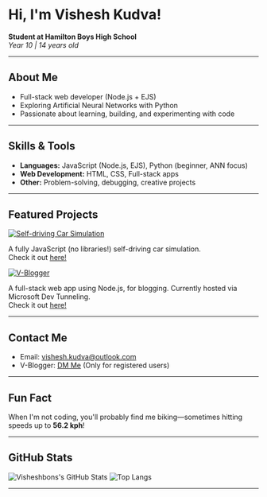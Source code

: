 # Hi, I'm Vishesh Kudva!

**Student at Hamilton Boys High School**  
_Year 10 | 14 years old_

---

## About Me

- Full-stack web developer (Node.js + EJS)
- Exploring Artificial Neural Networks with Python
- Passionate about learning, building, and experimenting with code

---

## Skills & Tools

- **Languages:** JavaScript (Node.js, EJS), Python (beginner, ANN focus)
- **Web Development:** HTML, CSS, Full-stack apps
- **Other:** Problem-solving, debugging, creative projects

---

## Featured Projects

[![Self-driving Car Simulation](https://img.shields.io/badge/-Self--Driving%20Car%20Simulation-blue?style=flat-square&logo=github)](https://github.com/Visheshbons/self-driving-car)

A fully JavaScript (no libraries!) self-driving car simulation.  
Check it out [here!](https://github.com/Visheshbons/self-driving-car)



[![V-Blogger](https://img.shields.io/badge/-V--Blogger-black?style=flat-square&logo=github)](https://github.com/Visheshbons/v-blogger)

A full-stack web app using Node.js, for blogging. Currently hosted via Microsoft Dev Tunneling. \
Check it out [here!](https://jm8jml4b-3000.aue.devtunnels.ms/)

---

## Contact Me

- Email: [vishesh.kudva@outlook.com](mailto:vishesh.kudva@outlook.com)
- V-Blogger: [DM Me](https://jm8jml4b-3000.aue.devtunnels.ms/) (Only for registered users)

---

## Fun Fact

When I'm not coding, you'll probably find me biking—sometimes hitting speeds up to **56.2 kph**!

---

## GitHub Stats

![Visheshbons's GitHub Stats](https://github-readme-stats.vercel.app/api?username=Visheshbons&show_icons=true&theme=radical)
![Top Langs](https://github-readme-stats.vercel.app/api/top-langs/?username=Visheshbons&layout=compact&theme=radical)

---

<!--
**Visheshbons/Visheshbons** is a ✨ special ✨ repository because its README.md (this file) appears on your GitHub profile.
-->

